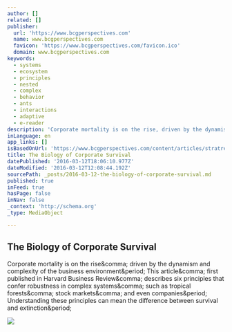```yaml
---
author: []
related: []
publisher:
  url: 'https://www.bcgperspectives.com'
  name: www.bcgperspectives.com
  favicon: 'https://www.bcgperspectives.com/favicon.ico'
  domain: www.bcgperspectives.com
keywords:
  - systems
  - ecosystem
  - principles
  - nested
  - complex
  - behavior
  - ants
  - interactions
  - adaptive
  - e-reader
description: 'Corporate mortality is on the rise, driven by the dynamism and complexity of the business environment. This article, first published in Harvard Business Review, describes six principles that confer robustness in complex systems, such as tropical forests, stock markets, and even companies. Understanding these principles can mean the difference between survival and extinction.'
inLanguage: en
app_links: []
isBasedOnUrl: 'https://www.bcgperspectives.com/content/articles/stratregy-strategic-planning-biology-corporate-survival/'
title: The Biology of Corporate Survival
datePublished: '2016-03-12T18:06:10.977Z'
dateModified: '2016-03-12T12:08:44.192Z'
sourcePath: _posts/2016-03-12-the-biology-of-corporate-survival.md
published: true
inFeed: true
hasPage: false
inNav: false
_context: 'http://schema.org'
_type: MediaObject

---
```

<article style=""><h1>The Biology of Corporate Survival</h1><p>Corporate mortality is on the rise&amp;comma; driven by the dynamism and complexity of the business environment&amp;period; This article&amp;comma; first published in Harvard Business Review&amp;comma; describes six principles that confer robustness in complex systems&amp;comma; such as tropical forests&amp;comma; stock markets&amp;comma; and even companies&amp;period; Understanding these principles can mean the difference between survival and extinction&amp;period;</p><img src="https://www.bcgperspectives.com/Images/JanFeb16-BIG-Reeves1-640x640_tcm80-205726.jpg" /></article>
